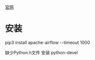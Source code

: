 [官网](http://airflow.apache.org/)

# 安装

pip3 install apache-airflow --timeout 1000

缺少Python.h文件
安装 python-devel 